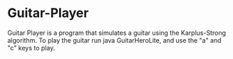 # Guitar-Player
Guitar Player is a program that simulates a guitar using the Karplus-Strong algorithm.
To play the guitar run java GuitarHeroLite, and use the "a" and "c" keys to play.
